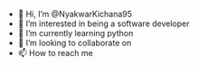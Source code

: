 - 👋 Hi, I’m @NyakwarKichana95
- 👀 I’m interested in being a software developer
- 🌱 I’m currently learning python
- 💞️ I’m looking to collaborate on 
- 📫 How to reach me 

<!---
NyakwarKichana95/NyakwarKichana95 is a ✨ special ✨ repository because its `README.md` (this file) appears on your GitHub profile.
You can click the Preview link to take a look at your changes.
--->
